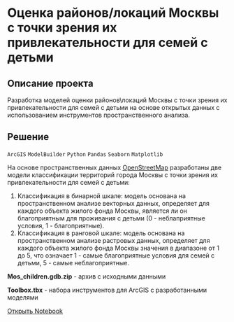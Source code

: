 # Оценка районов/локаций Москвы с точки зрения их привлекательности для семей с детьми

## Описание проекта

Разработка моделей оценки районов\локаций Москвы с точки зрения их привлекательности для семей с детьми на основе открытых данных с использованием инструментов пространственного анализа.

## Решение

`ArcGIS` `ModelBuilder` `Python` `Pandas` `Seaborn` `Matplotlib`

На основе пространственных данных [OpenStreetMap](https://www.openstreetmap.org/#map=13/55.7444/37.6253) разработаны две модели классификации территорий города Москвы с точки зрения их привлекательности для семей с детьми:
1. Классификация в бинарной шкале: модель основана на пространственном анализе векторных данных, определяет для каждого объекта жилого фонда Москвы, является ли он благоприятным для проживания с детьми (0 - неблаприятные условия, 1 - благоприятные).
2. Классификация в ранговой шкале: модель основана на пространственном анализе растровых данных, определяет для каждого объекта жилого фонда Москвы значения в диапазоне от 1 до 5, что означает 1 - самые благоприятные условия для семей с детьми, 5 - самые неблагоприятные.

**Mos_children.gdb.zip** - архив с исходными данными

**Toolbox.tbx** - набора инструментов для ArcGIS с разработанными моделями

[Открыть Notebook](https://github.com/Kri5PO/Test/blob/main/Mos_for_children.ipynb)
